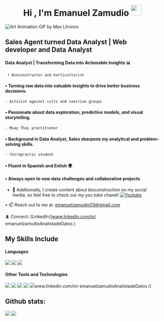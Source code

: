 <h1 align="center"><b>Hi , I'm Emanuel Zamudio </b><img src="https://media.giphy.com/media/hvRJCLFzcasrR4ia7z/giphy.gif" width="35"></h1>



![Art Animation GIF by Max Litvinov](https://github.com/user-attachments/assets/1f310ba8-fb3c-4946-9091-712ceb3d2dd0)


## Sales Agent turned Data Analyst | Web developer and Data Analyst <br/>
#### Data Analyst | Transforming Data into Actionable Insights 📊
     • Bioconstructor and horticulturist 
#### •  Turning raw data into valuable insights to drive better business decisions.
    - Activist against cults and coercive groups
#### •  Passionate about data exploration, predictive models, and visual storytelling.
    - Muay Thai practitioner 
#### • Background in Data Analyst, Sales sharpens my analytical and problem-solving skills.
    - Chiropractic student
#### •  Fluent in Spanish and Enlish 🌍
#### • Always open to new data challenges and collaborative projects
- 👾 Additionally, I create content about bioconstruction on my social media, so feel free to check out my you tube chanel!
<a href="https://www.youtube.com/@Just_another-i8k
">
  <img src="https://img.shields.io/badge/YouTube-%23FF0000.svg?style=for-the-badge&logo=YouTube&logoColor=white" alt="Youtube">
</a>
  •  📫 Reach out to me at: <a href="emanuelzamudio03@gmail.com">emanuelzamudio03@gmail.com</a>


🪲 Connect: [LinkedIn](www.linkedin.com/in/
emanuelzamudioAnalistadeDatos
)<br/>

## My Skills Include

<h4> Languages </h4>
<span> 
  <img src="https://img.shields.io/badge/HTML5-E34F26?style=for-the-badge&logo=html5&logoColor=white">
  <img src="https://img.shields.io/badge/JavaScript-F7DF1E?style=for-the-badge&logo=javascript&logoColor=black">
  <img src="https://img.shields.io/badge/python-3670A0?style=for-the-badge&logo=python&logoColor=ffdd54">

</span>


<h4> Other Tools and Technologies </h4>
<span>
  <img src="https://img.shields.io/badge/Git-F05032?style=for-the-badge&logo=git&logoColor=white">
  <img src="https://img.shields.io/badge/MySQL-00000F?style=for-the-badge&logo=mysql&logoColor=white">
  <img src="https://img.shields.io/badge/chatGPT-74aa9c?style=for-the-badge&logo=openai&logoColor=white">
  <img src="https://img.shields.io/badge/Tableau-74aa9c?style=for-the-badge&logo=Tableau&logoColor=white">
  <img src="https://img.shields.io/badge/Tor-7D4698?style=for-the-badge&logo=Tor-Browser&logoColor=white)
  
  [![LinkedIn](www.linkedin.com/in/
emanuelzamudioAnalistadeDatos
/)

<h2>Github stats:</h2> 

[![](https://github-readme-stats.vercel.app/api?username=EmanuelAnalyst&show_icons=true&theme=tokyonight&hide_border=true&locale=en)](https://github.com/valentinawerle)
[![](https://github-readme-streak-stats.herokuapp.com/?user=EmanuelAnalyst&theme=material-palenight)](https://github.com/valentinawerle)
</div>






